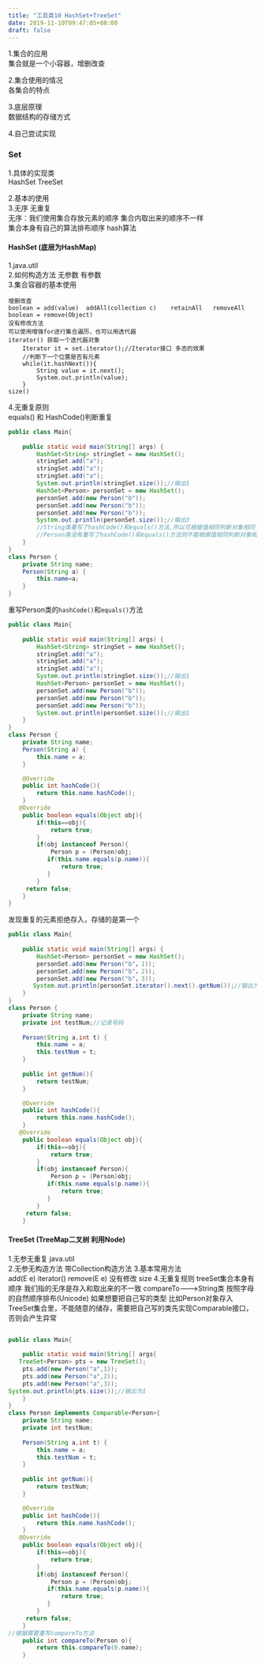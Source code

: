 ```yaml
---
title: "工具类10 HashSet+TreeSet"
date: 2019-11-10T09:47:05+08:00
draft: false
---
```



1.集合的应用    
    集合就是一个小容器，增删改查

2.集合使用的情况    
    各集合的特点    

3.底层原理  
    数据结构的存储方式  

4.自己尝试实现  



### Set   
1.具体的实现类  
    HashSet 
    TreeSet 

2.基本的使用    
3.无序 无重复   
    无序：我们使用集合存放元素的顺序 集合内取出来的顺序不一样       
    集合本身有自己的算法排布顺序 hash算法

#### HashSet (底层为HashMap)    
1.java.util     
2.如何构造方法 无参数 有参数    
3.集合容器的基本使用  

    增删改查    
    boolean = add(value)  addAll(collection c)    retainAll   removeAll   boolean = remove(Object)  
    没有修改方法    
    可以使用增强for进行集合遍历，也可以用迭代器     
    iterator() 获取一个迭代器对象   
        Iterator it = set.iterator();//Iterator接口 多态的效果 
        //判断下一个位置是否有元素  
        while(it.hashNext()){
            String value = it.next();
            System.out.println(value);
        }
    size()
     
4.无重复原则    
    equals() 和 HashCode()判断重复   

```java
public class Main{
    
    public static void main(String[] args) {
        HashSet<String> stringSet = new HashSet();
        stringSet.add("a");
        stringSet.add("a");
        stringSet.add("a");
        System.out.println(stringSet.size());//输出1
        HashSet<Person> personSet = new HashSet();
        personSet.add(new Person("b"));
        personSet.add(new Person("b"));
        personSet.add(new Person("b"));
        System.out.println(personSet.size());//输出3
        //String类重写了hashCode()和equals()方法,所以可根据值相同判断对象相同
        //Person类没有重写了hashCode()和equals()方法则不能根据值相同判断对象相同
    }
}
class Person {
    private String name;
    Person(String a) {
        this.name=a;
    }
}
```
重写Person类的``hashCode()``和``equals()``方法  
```java
public class Main{
    
    public static void main(String[] args) {
        HashSet<String> stringSet = new HashSet();
        stringSet.add("a");
        stringSet.add("a");
        stringSet.add("a");
        System.out.println(stringSet.size());//输出1
        HashSet<Person> personSet = new HashSet();
        personSet.add(new Person("b"));
        personSet.add(new Person("b"));
        personSet.add(new Person("b"));
        System.out.println(personSet.size());//输出1
    }
}
class Person {
    private String name;
    Person(String a) {
        this.name = a;
    }

    @Override
    public int hashCode(){
        return this.name.hashCode();
    }
   @Override
    public boolean equals(Object obj){
        if(this==obj){
            return true;
        }
        if(obj instanceof Person){
            Person p = (Person)obj;
           if(this.name.equals(p.name)){
               return true;
           }
        }
     return false;
    }
}
```
发现重复的元素拒绝存入，存储的是第一个 
```java
public class Main{
    
    public static void main(String[] args) {
        HashSet<Person> personSet = new HashSet();
        personSet.add(new Person("b"，1));
        personSet.add(new Person("b"，2));
        personSet.add(new Person("b"，3));
       System.out.println(personSet.iterator().next().getNum());//输出为1，证明存入的是第一个元素
    }
}
class Person {
    private String name;
    private int testNum;//记录号码
    
    Person(String a,int t) {
        this.name = a;
        this.testNum = t; 
    }
    
    public int getNum(){
        return testNum;
    }

    @Override
    public int hashCode(){
        return this.name.hashCode();
    }
   @Override
    public boolean equals(Object obj){
        if(this==obj){
            return true;
        }
        if(obj instanceof Person){
            Person p = (Person)obj;
           if(this.name.equals(p.name)){
               return true;
           }
        }
     return false;
    }
```



#### TreeSet (TreeMap二叉树 利用Node)   
1.无参无重复 java.util    
2.无参无构造方法 带Collection构造方法 
3.基本常用方法    
    add(E e)    iterator()  remove(E e) 没有修改    size
4.无重复规则
    treeSet集合本身有顺序 我们指的无序是存入和取出来的不一致
    compareTo--->String类 按照字母的自然顺序排布(Unicode)
    如果想要把自己写的类型 比如Person对象存入TreeSet集合里，不能随意的储存，需要把自己写的类先实现Comparable接口，否则会产生异常

```java

public class Main{
    
    public static void main(String[] args{
   TreeSet<Person> pts = new TreeSet();
    pts.add(new Person("a",1));
    pts.add(new Person("a",2));
    pts.add(new Person("a",3));
System.out.println(pts.size());//输出为1
    }
}
class Person implements Comparable<Person>{
    private String name;
    private int testNum;
    
    Person(String a,int t) {
        this.name = a;
        this.testNum = t; 
    }
    
    public int getNum(){
        return testNum;
    }

    @Override
    public int hashCode(){
        return this.name.hashCode();
    }
   @Override
    public boolean equals(Object obj){
        if(this==obj){
            return true;
        }
        if(obj instanceof Person){
            Person p = (Person)obj;
           if(this.name.equals(p.name)){
               return true;
           }
        }
     return false;
    }
//根据需要重写compareTo方法
    public int compareTo(Person o){
        return this.compareTo(0.name);
    }
```

